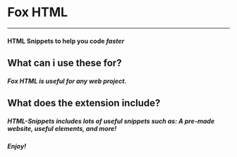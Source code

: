 # Fox HTML
--------------------------------
#### HTML Snippets to help you code **_faster_**

## What can i use these for?
##### Fox HTML is useful for **any** web project.

## What does the extension include?
##### HTML-Snippets includes lots of useful snippets such as: A pre-made website, useful elements, and more!

###### **Enjoy!**
